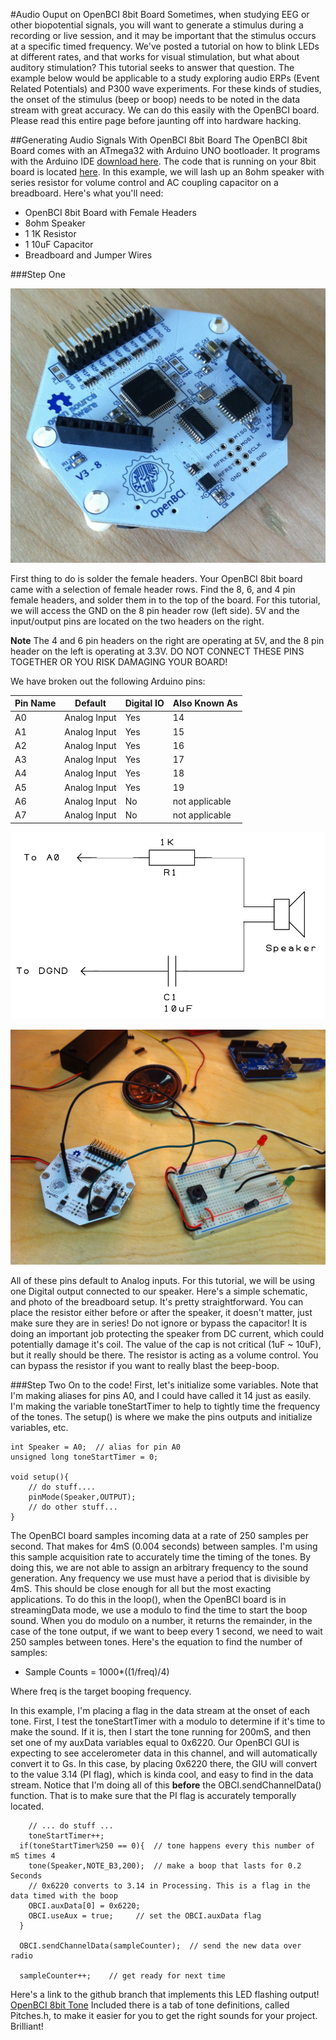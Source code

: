 #Audio Ouput on OpenBCI 8bit Board
Sometimes, when studying EEG or other biopotential signals, you will want to generate a stimulus during a recording or live session, and it may be important that the stimulus occurs at a specific timed frequency. We've posted a tutorial on how to blink LEDs at different rates, and that works for visual stimulation, but what about auditory stimulation? This tutorial seeks to answer that question. The example below would be applicable to a study exploring audio ERPs (Event Related Potentials) and P300 wave experiments. For these kinds of studies, the onset of the stimulus (beep or boop) needs to be noted in the data stream with great accuracy. We can do this easily with the OpenBCI board. Please read this entire page before jaunting off into hardware hacking.

##Generating Audio Signals With OpenBCI 8bit Board
The OpenBCI 8bit Board comes with an ATmega32 with Arduino UNO bootloader. It programs with the Arduino IDE [download here](http://arduino.cc/en/Main/Software). The code that is running on your 8bit board is located [here](https://github.com/OpenBCI/OpenBCI_8bit). In this example, we will lash up an 8ohm speaker with series resistor for volume control and AC coupling capacitor on a breadboard. Here's what you'll need: 

* OpenBCI 8bit Board with Female Headers
* 8ohm Speaker
* 1 1K Resistor
* 1 10uF Capacitor
* Breadboard and Jumper Wires

###Step One

![8bit Board with Headers](../assets/images/8bit_w_Headers.jpg)

First thing to do is solder the female headers. Your OpenBCI 8bit board came with a selection of female header rows. Find the 8, 6, and 4 pin female headers, and solder them in to the top of the board. For this tutorial, we will access the GND on the 8 pin header row (left side). 5V and the input/output pins are located on the two headers on the right.

**Note** The 4 and 6 pin headers on the right are operating at 5V, and the 8 pin header on the left is operating at 3.3V. DO NOT CONNECT THESE PINS TOGETHER OR YOU RISK DAMAGING YOUR BOARD! 

We have broken out the following Arduino pins:


| Pin Name | Default | Digital IO | Also Known As |
| ------- | ----- | ----- | ---- |
| A0 | Analog Input  | Yes | 14 |
| A1 | Analog Input  | Yes | 15 |
| A2 | Analog Input  | Yes | 16 |
| A3 | Analog Input  | Yes | 17 |
| A4 | Analog Input  | Yes | 18 |
| A5 | Analog Input  | Yes | 19 |
| A6 | Analog Input  | No | not applicable |
| A7 | Analog Input  | No | not applicable |

![Speaker Schematic](../assets/images/Speaker_Schm.jpg)

![2 LEDs on a Breadboard](../assets/images/8bit_Speaker.jpg)


All of these pins default to Analog inputs. For this tutorial, we will be using one Digital output connected to our speaker. Here's a simple schematic, and photo of the breadboard setup. It's pretty straightforward. You can place the resistor either before or after the speaker, it doesn't matter, just make sure they are in series! Do not ignore or bypass the capacitor! It is doing an important job protecting the speaker from DC current, which could potentially damage it's coil. The value of the cap is not critical (1uF ~ 10uF), but it really should be there.
The resistor is acting as a volume control. You can bypass the resistor if you want to really blast the beep-boop.

###Step Two
On to the code! First, let's initialize some variables. Note that I'm making aliases for pins A0, and I could have called it 14 just as easily. I'm making the variable toneStartTimer to help to tightly time the frequency of the tones. The setup() is where we make the pins outputs and initialize variables, etc. 

	int Speaker = A0;  // alias for pin A0
	unsigned long toneStartTimer = 0;
	
	void setup(){
		// do stuff....
		pinMode(Speaker,OUTPUT);
		// do other stuff...
	}
		
The OpenBCI board samples incoming data at a rate of 250 samples per second. That makes for 4mS (0.004 seconds) between samples. I'm using this sample acquisition rate to accurately time the timing of the tones. By doing this, we are not able to assign an arbitrary frequency to the sound generation. Any frequency we use must have a period that is divisible by 4mS. This should be close enough for all but the most exacting applications. To do this in the loop(), when the OpenBCI board is in streamingData mode, we use a modulo to find the time to start the boop sound. When you do modulo on a number, it returns the remainder, in the case of the tone output, if we want to beep every 1 second, we need to wait 250 samples between tones. Here's the equation to find the number of samples:


* Sample Counts = 1000*((1/freq)/4)

Where freq is the target booping frequency.

In this example, I'm placing a flag in the data stream at the onset of each tone. First, I test the toneStartTimer with a modulo to determine if it's time to make the sound. If it is, then I start the tone running for 200mS, and then set one of my auxData variables equal to 0x6220. Our OpenBCI GUI is expecting to see accelerometer data in this channel, and will automatically convert it to Gs. In this case, by placing 0x6220 there, the GIU will convert to the value 3.14 (PI flag), which is kinda cool, and easy to find in the data stream. Notice that I'm doing all of this **before** the OBCI.sendChannelData() function. That is to make sure that the PI flag is accurately temporally located. 


		// ... do stuff ...
		toneStartTimer++;
      if(toneStartTimer%250 == 0){  // tone happens every this number of mS times 4
        tone(Speaker,NOTE_B3,200);  // make a boop that lasts for 0.2 Seconds
        // 0x6220 converts to 3.14 in Processing. This is a flag in the data timed with the boop
        OBCI.auxData[0] = 0x6220;	 
        OBCI.useAux = true;	    // set the OBCI.auxData flag
      }
      
      OBCI.sendChannelData(sampleCounter);  // send the new data over radio
      
      sampleCounter++;    // get ready for next time
      


Here's a link to the github branch that implements this LED flashing output!
[OpenBCI 8bit Tone](https://github.com/OpenBCI/OpenBCI_8bit/tree/OpenBCI_8bit_Tone) Included there is a tab of tone definitions, called Pitches.h, to make it easier for you to get the right sounds for your project. Brilliant!
